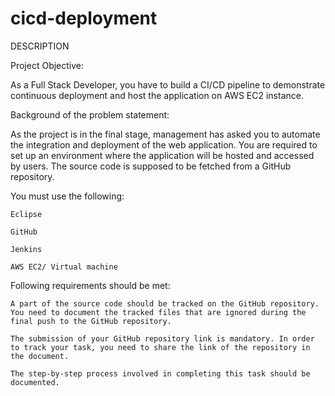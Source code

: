 # cicd-deployment
DESCRIPTION

Project Objective: 

As a Full Stack Developer, you have to build a CI/CD pipeline to demonstrate continuous deployment and host the application on AWS EC2 instance.

 

Background of the problem statement: 

As the project is in the final stage, management has asked you to automate the integration and deployment of the web application. You are required to set up an environment where the application will be hosted and accessed by users. The source code is supposed to be fetched from a GitHub repository.

 

You must use the following: 

    Eclipse

    GitHub

    Jenkins

    AWS EC2/ Virtual machine

 

Following requirements should be met: 

    A part of the source code should be tracked on the GitHub repository. You need to document the tracked files that are ignored during the final push to the GitHub repository.

    The submission of your GitHub repository link is mandatory. In order to track your task, you need to share the link of the repository in the document.

    The step-by-step process involved in completing this task should be documented.

